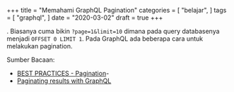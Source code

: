 +++
title = "Memahami GraphQL Pagination"
categories = [
    "belajar",
]
tags = [
    "graphql",
]
date = "2020-03-02"
draft = true
+++

.
Biasanya cuma bikin `?page=1&limit=10` dimana pada query databasenya menjadi `OFFSET 0 LIMIT 1`.
Pada GraphQL ada beberapa cara untuk melakukan pagination.


Sumber Bacaan:

- [BEST PRACTICES - Pagination](https://graphql.org/learn/pagination/)-
- [Paginating results with GraphQL](https://shopify.dev/concepts/graphql/pagination)